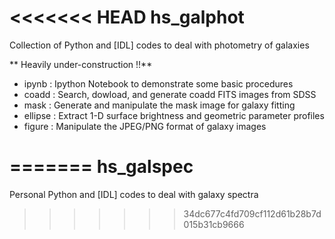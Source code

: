 <<<<<<< HEAD
hs_galphot
==========

Collection of Python and [IDL] codes to deal with photometry of galaxies

** Heavily under-construction !!** 

 - ipynb   : Ipython Notebook to demonstrate some basic procedures 
 - coadd   : Search, dowload, and generate coadd FITS images from SDSS 
 - mask    : Generate and manipulate the mask image for galaxy fitting 
 - ellipse : Extract 1-D surface brightness and geometric parameter profiles 
 - figure  : Manipulate the JPEG/PNG format of galaxy images  

=======
hs_galspec
========

Personal Python and [IDL] codes to deal with galaxy spectra 
>>>>>>> 34dc677c4fd709cf112d61b28b7d015b31cb9666
